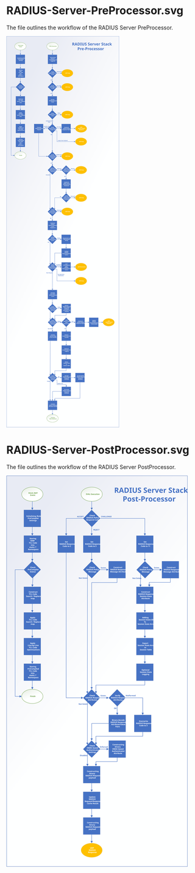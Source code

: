 # RADIUS-Server-PreProcessor.svg

The file outlines the workflow of the RADIUS Server PreProcessor.

![This is an image](RADIUS-Server-PreProcessor.svg)

# RADIUS-Server-PostProcessor.svg

The file outlines the workflow of the RADIUS Server PostProcessor.

![This is an image](RADIUS-Server-PostProcessor.svg)
